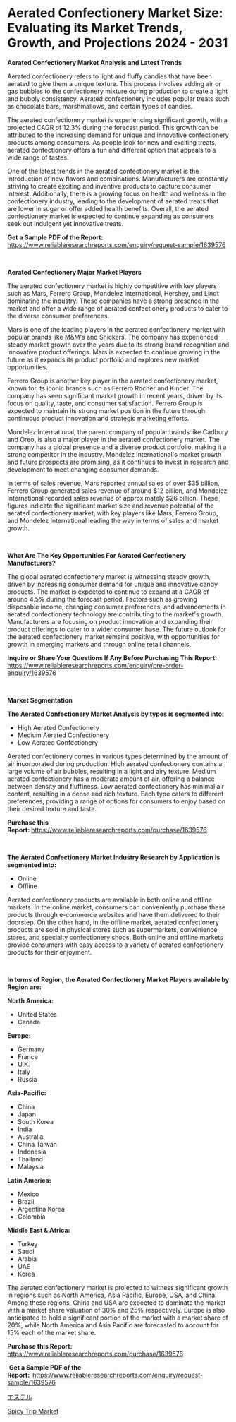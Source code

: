 <p><h1>Aerated Confectionery Market Size: Evaluating its Market Trends, Growth, and Projections 2024 - 2031</h1></p><p><strong>Aerated Confectionery Market Analysis and Latest Trends</strong></p>
<p><p>Aerated confectionery refers to light and fluffy candies that have been aerated to give them a unique texture. This process involves adding air or gas bubbles to the confectionery mixture during production to create a light and bubbly consistency. Aerated confectionery includes popular treats such as chocolate bars, marshmallows, and certain types of candies.</p><p>The aerated confectionery market is experiencing significant growth, with a projected CAGR of 12.3% during the forecast period. This growth can be attributed to the increasing demand for unique and innovative confectionery products among consumers. As people look for new and exciting treats, aerated confectionery offers a fun and different option that appeals to a wide range of tastes.</p><p>One of the latest trends in the aerated confectionery market is the introduction of new flavors and combinations. Manufacturers are constantly striving to create exciting and inventive products to capture consumer interest. Additionally, there is a growing focus on health and wellness in the confectionery industry, leading to the development of aerated treats that are lower in sugar or offer added health benefits. Overall, the aerated confectionery market is expected to continue expanding as consumers seek out indulgent yet innovative treats.</p></p>
<p><strong>Get a Sample PDF of the Report:&nbsp;</strong> <a href="https://www.reliableresearchreports.com/enquiry/request-sample/1639576">https://www.reliableresearchreports.com/enquiry/request-sample/1639576</a></p>
<p>&nbsp;</p>
<p><strong>Aerated Confectionery Major Market Players</strong></p>
<p><p>The aerated confectionery market is highly competitive with key players such as Mars, Ferrero Group, Mondelez International, Hershey, and Lindt dominating the industry. These companies have a strong presence in the market and offer a wide range of aerated confectionery products to cater to the diverse consumer preferences.</p><p>Mars is one of the leading players in the aerated confectionery market with popular brands like M&M's and Snickers. The company has experienced steady market growth over the years due to its strong brand recognition and innovative product offerings. Mars is expected to continue growing in the future as it expands its product portfolio and explores new market opportunities.</p><p>Ferrero Group is another key player in the aerated confectionery market, known for its iconic brands such as Ferrero Rocher and Kinder. The company has seen significant market growth in recent years, driven by its focus on quality, taste, and consumer satisfaction. Ferrero Group is expected to maintain its strong market position in the future through continuous product innovation and strategic marketing efforts.</p><p>Mondelez International, the parent company of popular brands like Cadbury and Oreo, is also a major player in the aerated confectionery market. The company has a global presence and a diverse product portfolio, making it a strong competitor in the industry. Mondelez International's market growth and future prospects are promising, as it continues to invest in research and development to meet changing consumer demands.</p><p>In terms of sales revenue, Mars reported annual sales of over $35 billion, Ferrero Group generated sales revenue of around $12 billion, and Mondelez International recorded sales revenue of approximately $26 billion. These figures indicate the significant market size and revenue potential of the aerated confectionery market, with key players like Mars, Ferrero Group, and Mondelez International leading the way in terms of sales and market growth.</p></p>
<p>&nbsp;</p>
<p><strong>What Are The Key Opportunities For Aerated Confectionery Manufacturers?</strong></p>
<p><p>The global aerated confectionery market is witnessing steady growth, driven by increasing consumer demand for unique and innovative candy products. The market is expected to continue to expand at a CAGR of around 4.5% during the forecast period. Factors such as growing disposable income, changing consumer preferences, and advancements in aerated confectionery technology are contributing to the market's growth. Manufacturers are focusing on product innovation and expanding their product offerings to cater to a wider consumer base. The future outlook for the aerated confectionery market remains positive, with opportunities for growth in emerging markets and through online retail channels.</p></p>
<p><strong>Inquire or Share Your Questions If Any Before Purchasing This Report:</strong> <a href="https://www.reliableresearchreports.com/enquiry/pre-order-enquiry/1639576">https://www.reliableresearchreports.com/enquiry/pre-order-enquiry/1639576</a></p>
<p>&nbsp;</p>
<p><strong>Market Segmentation</strong></p>
<p><strong>The Aerated Confectionery Market Analysis by types is segmented into:</strong></p>
<p><ul><li>High Aerated Confectionery</li><li>Medium Aerated Confectionery</li><li>Low Aerated Confectionery</li></ul></p>
<p><p>Aerated confectionery comes in various types determined by the amount of air incorporated during production. High aerated confectionery contains a large volume of air bubbles, resulting in a light and airy texture. Medium aerated confectionery has a moderate amount of air, offering a balance between density and fluffiness. Low aerated confectionery has minimal air content, resulting in a dense and rich texture. Each type caters to different preferences, providing a range of options for consumers to enjoy based on their desired texture and taste.</p></p>
<p><strong>Purchase this Report:&nbsp;</strong><a href="https://www.reliableresearchreports.com/purchase/1639576">https://www.reliableresearchreports.com/purchase/1639576</a></p>
<p>&nbsp;</p>
<p><strong>The Aerated Confectionery Market Industry Research by Application is segmented into:</strong></p>
<p><ul><li>Online</li><li>Offline</li></ul></p>
<p><p>Aerated confectionery products are available in both online and offline markets. In the online market, consumers can conveniently purchase these products through e-commerce websites and have them delivered to their doorstep. On the other hand, in the offline market, aerated confectionery products are sold in physical stores such as supermarkets, convenience stores, and specialty confectionery shops. Both online and offline markets provide consumers with easy access to a variety of aerated confectionery products for their enjoyment.</p></p>
<p>&nbsp;</p>
<p><strong>In terms of Region, the Aerated Confectionery Market Players available by Region are:</strong></p>
<p>
    <p> <strong> North America: </strong>
        <ul>
            <li>United States</li>
            <li>Canada</li>
        </ul>
        </p> 
    <p> <strong> Europe: </strong>
        <ul>
            <li>Germany</li>
            <li>France</li>
            <li>U.K.</li>
            <li>Italy</li>
            <li>Russia</li>
        </ul>
        </p> 
    <p> <strong> Asia-Pacific: </strong>
        <ul>
            <li>China</li>
            <li>Japan</li>
            <li>South Korea</li>
            <li>India</li>
            <li>Australia</li>
            <li>China Taiwan</li>
            <li>Indonesia</li>
            <li>Thailand</li>
            <li>Malaysia</li>
        </ul>
        </p> 
    <p> <strong> Latin America: </strong>
        <ul>
            <li>Mexico</li>
            <li>Brazil</li>
            <li>Argentina Korea</li>
            <li>Colombia</li>
        </ul>
        </p> 
    <p> <strong> Middle East & Africa: </strong>
        <ul>
            <li>Turkey</li>
            <li>Saudi</li>
            <li>Arabia</li>
            <li>UAE</li>
            <li>Korea</li>
        </ul>
    </p>
    </p>
<p><p>The aerated confectionery market is projected to witness significant growth in regions such as North America, Asia Pacific, Europe, USA, and China. Among these regions, China and USA are expected to dominate the market with a market share valuation of 30% and 25% respectively. Europe is also anticipated to hold a significant portion of the market with a market share of 20%, while North America and Asia Pacific are forecasted to account for 15% each of the market share.</p></p>
<p><strong>Purchase this Report: </strong><a href="https://www.reliableresearchreports.com/purchase/1639576">https://www.reliableresearchreports.com/purchase/1639576</a></p>
<p>&nbsp;<strong>Get a Sample PDF of the Report:&nbsp;&nbsp;</strong><a href="https://www.reliableresearchreports.com/enquiry/request-sample/1639576">https://www.reliableresearchreports.com/enquiry/request-sample/1639576</a></p>
<p><strong></strong></p>
<p><p><a href="https://github.com/xemfu2379520/Market-Research-Report-List-1/blob/main/52533875561.md">エステル</a></p><p><a href="https://github.com/ChiragRP21/Market-Research-Report-List-3/blob/main/spicy-trip-market.md">Spicy Trip Market</a></p></p>